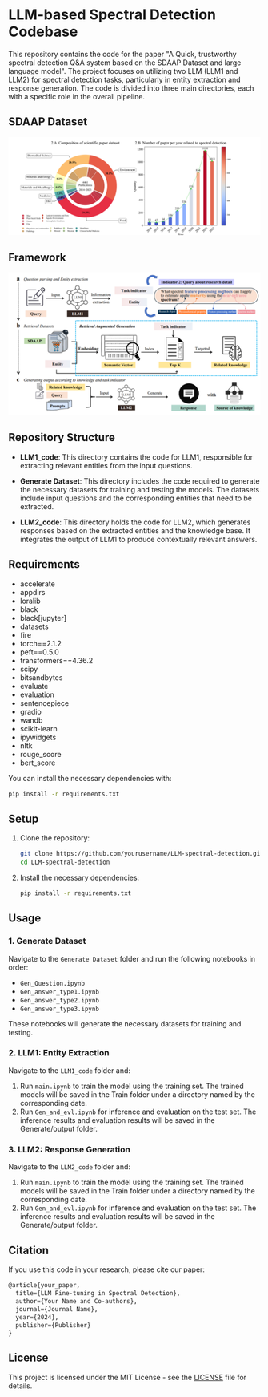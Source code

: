 
# LLM-based Spectral Detection Codebase

This repository contains the code for the paper "A Quick, trustworthy spectral detection Q&A system based on the SDAAP Dataset and large language model". The project focuses on utilizing two LLM (LLM1 and LLM2) for spectral detection tasks, particularly in entity extraction and response generation. The code is divided into three main directories, each with a specific role in the overall pipeline.



## SDAAP Dataset

![SDAAP](.\Picture\SDAAP.png 'SDAAP')

## Framework

![Framework](.\Picture\Framework.png 'Basic Q&A Framework')

## Repository Structure

- **LLM1_code**: This directory contains the code for LLM1, responsible for extracting relevant entities from the input questions.
  
- **Generate Dataset**: This directory includes the code required to generate the necessary datasets for training and testing the models. The datasets include input questions and the corresponding entities that need to be extracted.

- **LLM2_code**: This directory holds the code for LLM2, which generates responses based on the extracted entities and the knowledge base. It integrates the output of LLM1 to produce contextually relevant answers.

## Requirements

- accelerate
- appdirs
- loralib
- black
- black[jupyter]
- datasets
- fire
- torch==2.1.2
- peft==0.5.0
- transformers==4.36.2
- scipy
- bitsandbytes
- evaluate
- evaluation
- sentencepiece
- gradio
- wandb
- scikit-learn
- ipywidgets
- nltk
- rouge_score
- bert_score

You can install the necessary dependencies with:
```bash
pip install -r requirements.txt
```

## Setup

1. Clone the repository:
    ```bash
    git clone https://github.com/yourusername/LLM-spectral-detection.git
    cd LLM-spectral-detection
    ```

2. Install the necessary dependencies:
    ```bash
    pip install -r requirements.txt
    ```

## Usage

### 1. Generate Dataset

Navigate to the `Generate Dataset` folder and run the following notebooks in order:

- `Gen_Question.ipynb`
- `Gen_answer_type1.ipynb`
- `Gen_answer_type2.ipynb`
- `Gen_answer_type3.ipynb`

These notebooks will generate the necessary datasets for training and testing.

### 2. LLM1: Entity Extraction

Navigate to the `LLM1_code` folder and:

1. Run `main.ipynb` to train the model using the training set.
    The trained models will be saved in the Train folder under a directory named by the corresponding date.
2. Run `Gen_and_evl.ipynb` for inference and evaluation on the test set.
    The inference results and evaluation results will be saved in the Generate/output folder.
### 3. LLM2: Response Generation

Navigate to the `LLM2_code` folder and:

1. Run `main.ipynb` to train the model using the training set.
    The trained models will be saved in the Train folder under a directory named by the corresponding date.
2. Run `Gen_and_evl.ipynb` for inference and evaluation on the test set.
    The inference results and evaluation results will be saved in the Generate/output folder.

## Citation

If you use this code in your research, please cite our paper:

```
@article{your_paper,
  title={LLM Fine-tuning in Spectral Detection},
  author={Your Name and Co-authors},
  journal={Journal Name},
  year={2024},
  publisher={Publisher}
}
```

## License

This project is licensed under the MIT License - see the [LICENSE](LICENSE) file for details.
